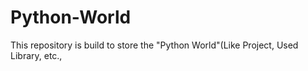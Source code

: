 # Python-World
This repository is build to store the "Python World"(Like Project, Used Library, etc.,
